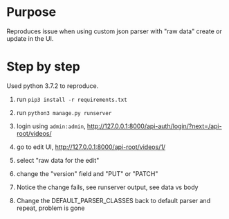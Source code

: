 # Purpose

Reproduces issue when using custom json parser with "raw data" create or update in the UI.

# Step by step

Used python 3.7.2 to reproduce.

1. run `pip3 install -r requirements.txt`

2. run `python3 manage.py runserver`

3. login using `admin:admin`, http://127.0.0.1:8000/api-auth/login/?next=/api-root/videos/

4. go to edit UI, http://127.0.0.1:8000/api-root/videos/1/

5. select "raw data for the edit" 

6. change the "version" field and "PUT" or "PATCH"

7. Notice the change fails, see runserver output, see data vs body

8. Change the DEFAULT_PARSER_CLASSES back to default parser and repeat, problem is gone
